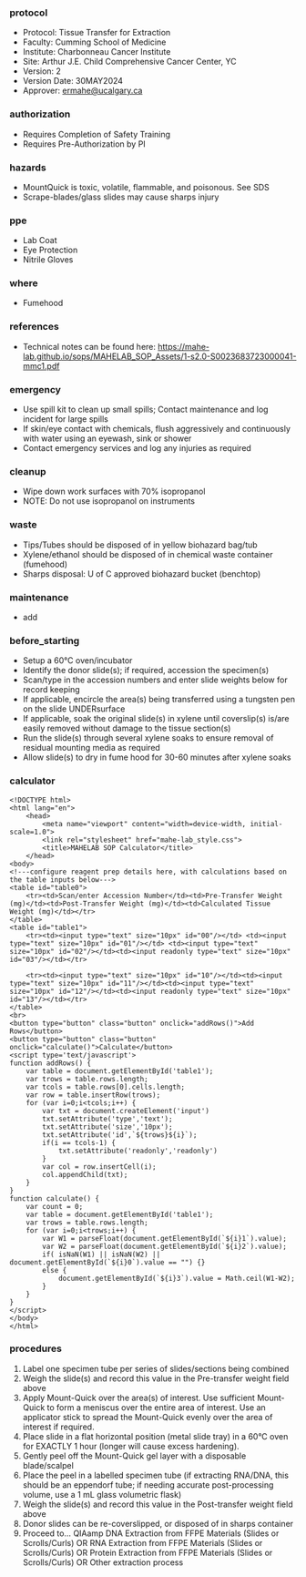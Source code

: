 
### protocol
- Protocol: Tissue Transfer for Extraction
- Faculty: Cumming School of Medicine
- Institute: Charbonneau Cancer Institute
- Site: Arthur J.E. Child Comprehensive Cancer Center, YC
- Version: 2
- Version Date: 30MAY2024
- Approver: ermahe@ucalgary.ca

### authorization
- Requires Completion of Safety Training
- Requires Pre-Authorization by PI

### hazards
- MountQuick is toxic, volatile, flammable, and poisonous. See SDS
- Scrape-blades/glass slides may cause sharps injury

### ppe
- Lab Coat
- Eye Protection
- Nitrile Gloves

### where
- Fumehood

### references
- Technical notes can be found here: https://mahe-lab.github.io/sops/MAHELAB_SOP_Assets/1-s2.0-S0023683723000041-mmc1.pdf

### emergency
- Use spill kit to clean up small spills; Contact maintenance and log incident for large spills
- If skin/eye contact with chemicals, flush aggressively and continuously with water using an eyewash, sink or shower
- Contact emergency services and log any injuries as required

### cleanup
- Wipe down work surfaces with 70% isopropanol
- NOTE: Do not use isopropanol on instruments

### waste
- Tips/Tubes should be disposed of in yellow biohazard bag/tub
- Xylene/ethanol should be disposed of in chemical waste container (fumehood)
- Sharps disposal: U of C approved biohazard bucket (benchtop)

### maintenance
- add

### before_starting
- Setup a 60°C oven/incubator
- Identify the donor slide(s); if required, accession the specimen(s)
- Scan/type in the accession numbers and enter slide weights below for record keeping
- If applicable, encircle the area(s) being transferred using a tungsten pen on the slide UNDERsurface
- If applicable, soak the original slide(s) in xylene until coverslip(s) is/are easily removed without damage to the tissue section(s)
- Run the slide(s) through several xylene soaks to ensure removal of residual mounting media as required
- Allow slide(s) to dry in fume hood for 30-60 minutes after xylene soaks

### calculator
~~~~
<!DOCTYPE html>
<html lang="en">
    <head>
        <meta name="viewport" content="width=device-width, initial-scale=1.0">
        <link rel="stylesheet" href="mahe-lab_style.css">
        <title>MAHELAB SOP Calculator</title>
    </head>
<body>
<!---configure reagent prep details here, with calculations based on the table inputs below--->
<table id="table0">
    <tr><td>Scan/enter Accession Number</td><td>Pre-Transfer Weight (mg)</td><td>Post-Transfer Weight (mg)</td><td>Calculated Tissue Weight (mg)</td></tr>
</table>
<table id="table1">
    <tr><td><input type="text" size="10px" id="00"/></td> <td><input type="text" size="10px" id="01"/></td> <td><input type="text" size="10px" id="02"/></td><td><input readonly type="text" size="10px" id="03"/></td></tr>
    
    <tr><td><input type="text" size="10px" id="10"/></td><td><input type="text" size="10px" id="11"/></td><td><input type="text" size="10px" id="12"/></td><td><input readonly type="text" size="10px" id="13"/></td></tr>
</table>
<br>
<button type="button" class="button" onclick="addRows()">Add Rows</button>
<button type="button" class="button" onclick="calculate()">Calculate</button>
<script type='text/javascript'>
function addRows() {
    var table = document.getElementById('table1');
    var trows = table.rows.length;
    var tcols = table.rows[0].cells.length;
    var row = table.insertRow(trows);
    for (var i=0;i<tcols;i++) {
        var txt = document.createElement('input')
        txt.setAttribute('type','text');
        txt.setAttribute('size','10px');
        txt.setAttribute('id',`${trows}${i}`);
        if(i == tcols-1) {
            txt.setAttribute('readonly','readonly')
        }
        var col = row.insertCell(i);
        col.appendChild(txt);
    }
}   
function calculate() {
    var count = 0;
    var table = document.getElementById('table1');
    var trows = table.rows.length;
    for (var i=0;i<trows;i++) {
        var W1 = parseFloat(document.getElementById(`${i}1`).value);
        var W2 = parseFloat(document.getElementById(`${i}2`).value);
        if( isNaN(W1) || isNaN(W2) || document.getElementById(`${i}0`).value == "") {}
        else {
            document.getElementById(`${i}3`).value = Math.ceil(W1-W2);
        }
    }
}
</script>
</body>
</html>
~~~~
### procedures
1. Label one specimen tube per series of slides/sections being combined
2. Weigh the slide(s) and record this value in the Pre-transfer weight field above
3. Apply Mount-Quick over the area(s) of interest. Use sufficient Mount-Quick to form a meniscus over the entire area of interest. Use an applicator stick to spread the Mount-Quick evenly over the area of interest if required.
4. Place slide in a flat horizontal position (metal slide tray) in a 60°C oven for EXACTLY 1 hour (longer will cause excess hardening).
5. Gently peel off the Mount-Quick gel layer with a disposable blade/scalpel
6. Place the peel in a labelled specimen tube (if extracting RNA/DNA, this should be an eppendorf tube; if needing accurate post-processing volume, use a 1 mL glass volumetric flask)
7. Weigh the slide(s) and record this value in the Post-transfer weight field above
8. Donor slides can be re-coverslipped, or disposed of in sharps container
9. Proceed to… QIAamp DNA Extraction from FFPE Materials (Slides or Scrolls/Curls) OR RNA Extraction from FFPE Materials (Slides or Scrolls/Curls) OR Protein Extraction from FFPE Materials (Slides or Scrolls/Curls) OR Other extraction process

